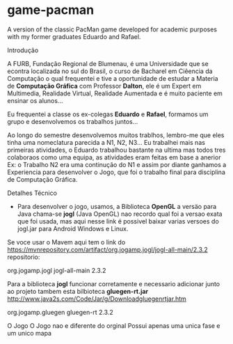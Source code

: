 # game-pacman

A version of the classic PacMan game developed for academic purposes with my former graduates Eduardo and Rafael.

Introdução 
 
 A FURB, Fundação Regional de Blumenau, é uma Universidade que se econtra localizada no sul do Brasil, o curso de Bacharel em Ciêencia da Computação o qual frequentei e tive a oportunidade de estudar a Materia de __Computação Gráfica__ com Professor __Dalton__, ele é um Expert em Multimedia, Realidade Virtual, Realidade Aumentada e é muito paciente em ensinar os alunos...
 
 Eu frequentei a classe os ex-colegas __Eduardo__ e __Rafael__, formamos um grupo e desenvolvemos os trabalhos juntos... 
 
 Ao longo do semestre desenvolvemos muitos trablhos, lembro-me que eles tinha uma nomeclatura parecida a N1, N2, N3... Eu trabalhei mais nas primeiras atividades, o Eduardo trabalhou bastante na ultima mas todos tres colaboraos como uma equipa, as atividades eram feitas em base a anerior Ex: o Trabalho N2 era uma continução do N1 e assim por diante ganhamos a Experiencia para desenvolver o Jogo, que foi o trabalho final para disciplina de Computação Gráfica.
 
 Detalhes Técnico
 - Para desenvolver o jogo, usamos, a Biblioteca __OpenGL__ a versäo para Java chama-se __jogl__ (Java OpenGL) nao recordo qual foi a versao exata que foi usada, mas aqui nesse link é possivel baixar varias versoes do jogl.jar para Android Windows e Linux. 
 
 Se voce usar o Mavem aqui tem o link do https://mvnrepository.com/artifact/org.jogamp.jogl/jogl-all-main/2.3.2 repositorio:
 
 <!-- https://mvnrepository.com/artifact/org.jogamp.jogl/jogl-all-main -->
<dependency>
    <groupId>org.jogamp.jogl</groupId>
    <artifactId>jogl-all-main</artifactId>
    <version>2.3.2</version>
</dependency>
 
 Para a biblioteca __jogl__ funcionar corretamente e necessario adicionar junto ao projeto tambem esta bilbioteca __gluegen-rt.jar__  
 http://www.java2s.com/Code/Jar/g/Downloadgluegenrtjar.htm
 
 <!-- https://mvnrepository.com/artifact/org.jogamp.gluegen/gluegen-rt -->
<dependency>
    <groupId>org.jogamp.gluegen</groupId>
    <artifactId>gluegen-rt</artifactId>
    <version>2.3.2</version>
</dependency>


O Jogo
O Jogo nao e diferente do orginal 
Possui apenas uma unica fase e um unico mapa
 
 
